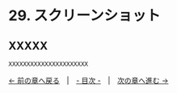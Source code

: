 ﻿# 29. スクリーンショット

## XXXXX

```cpp
XXXXXXXXXXXXXXXXXXXXXX
```

[← 前の章へ戻る](Particle.md)　|　[- 目次 -](Index.md)　|　[次の章へ進む →](SceneManager.md)